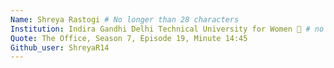 ```yaml
---
Name: Shreya Rastogi # No longer than 28 characters
Institution: Indira Gandhi Delhi Technical University for Women 🚩 # no longer than 58 characters
Quote: The Office, Season 7, Episode 19, Minute 14:45
Github_user: ShreyaR14
---
```

